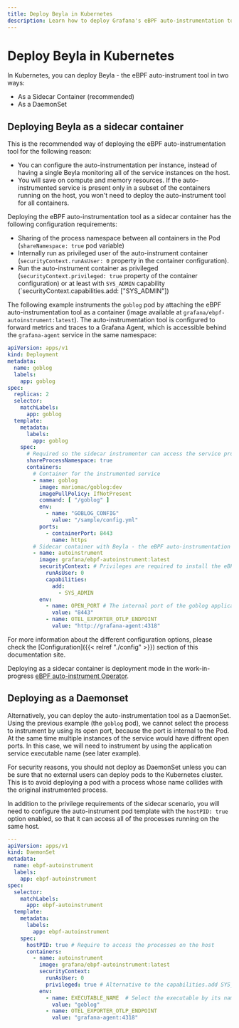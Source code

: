 ```yaml
---
title: Deploy Beyla in Kubernetes
description: Learn how to deploy Grafana's eBPF auto-instrumentation tool in Kubernetes.
---
```


# Deploy Beyla in Kubernetes

In Kubernetes, you can deploy Beyla - the eBPF auto-instrument tool in two ways:

* As a Sidecar Container (recommended)
* As a DaemonSet

## Deploying Beyla as a sidecar container

This is the recommended way of deploying the eBPF auto-instrumentation tool for the following reason:

* You can configure the auto-instrumentation per instance, instead of having a single
  Beyla monitoring all of the service instances on the host.
* You will save on compute and memory resources. If the auto-instrumented service is present only in a subset
  of the containers running on the host, you won't need to deploy the auto-instrument tool for all containers.

Deploying the eBPF auto-instrumentation tool as a sidecar container has the following configuration
requirements:

* Sharing of the process namespace between all containers in the Pod (`shareNamespace: true`
  pod variable)
* Internally run as privileged user of the auto-instrument container 
  (`securityContext.runAsUser: 0` property in the container configuration).
* Run the auto-instrument container as privileged (`securityContext.privileged: true` property of the
  container configuration) or at least with `SYS_ADMIN` capability (`securityContext.capabilities.add: ["SYS_ADMIN"])

The following example instruments the `goblog` pod by attaching the eBPF auto-instrumentation tool
as a container (image available at `grafana/ebpf-autoinstrument:latest`). The
auto-instrumentation tool is configured to forward metrics and traces to a Grafana Agent,
which is accessible behind the `grafana-agent` service in the same namespace: 

```yaml
apiVersion: apps/v1
kind: Deployment
metadata:
  name: goblog
  labels:
    app: goblog
spec:
  replicas: 2
  selector:
    matchLabels:
      app: goblog
  template:
    metadata:
      labels:
        app: goblog
    spec:
      # Required so the sidecar instrumenter can access the service process
      shareProcessNamespace: true
      containers:
        # Container for the instrumented service
        - name: goblog
          image: mariomac/goblog:dev
          imagePullPolicy: IfNotPresent
          command: [ "/goblog" ]
          env:
            - name: "GOBLOG_CONFIG"
              value: "/sample/config.yml"
          ports:
            - containerPort: 8443
              name: https
        # Sidecar container with Beyla - the eBPF auto-instrumentation tool
        - name: autoinstrument
          image: grafana/ebpf-autoinstrument:latest
          securityContext: # Privileges are required to install the eBPF probes
            runAsUser: 0
            capabilities:
              add:
                - SYS_ADMIN
          env:
            - name: OPEN_PORT # The internal port of the goblog application container
              value: "8443"
            - name: OTEL_EXPORTER_OTLP_ENDPOINT
              value: "http://grafana-agent:4318"
```

For more information about the different configuration options, please check the
[Configuration]({{< relref "./config" >}}) section of this documentation site.

Deploying as a sidecar container is deployment mode in the work-in-progress
[eBPF auto-instrument Operator](https://github.com/grafana/ebpf-autoinstrument-operator).

## Deploying as a Daemonset

Alternatively, you can deploy the auto-instrumentation tool as a DaemonSet. Using the
previous example (the `goblog` pod), we cannot select the process to instrument by using
its open port, because the port is internal to the Pod. At the same time multiple instances of the
service would have diffrent open ports. In this case, we will need to instrument by
using the application service executable name (see later example).

For security reasons, you should not deploy as DaemonSet unless you can be sure
that no external users can deploy pods to the Kubernetes cluster. This is to avoid
deploying a pod with a process whose name collides with the original instrumented
process.

In addition to the privilege requirements of the sidecar scenario,
you will need to configure the auto-instrument pod template with the `hostPID: true`
option enabled, so that it can access all of the processes running on the same host.

```yaml
---
apiVersion: apps/v1
kind: DaemonSet
metadata:
  name: ebpf-autoinstrument
  labels:
    app: ebpf-autoinstrument
spec:
  selector:
    matchLabels:
      app: ebpf-autoinstrument
  template:
    metadata:
      labels:
        app: ebpf-autoinstrument
    spec:
      hostPID: true # Require to access the processes on the host
      containers:
        - name: autoinstrument
          image: grafana/ebpf-autoinstrument:latest
          securityContext:
            runAsUser: 0
            privileged: true # Alternative to the capabilities.add SYS_ADMIN setting
          env:
            - name: EXECUTABLE_NAME  # Select the executable by its name instead of OPEN_PORT
              value: "goblog"
            - name: OTEL_EXPORTER_OTLP_ENDPOINT
              value: "grafana-agent:4318"
```
